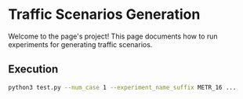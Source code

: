 # Traffic Scenarios Generation

Welcome to the page's project!
This page documents how to run experiments for generating traffic scenarios.

## Execution

```sh
python3 test.py --num_case 1 --experiment_name_suffix METR_16 ...

